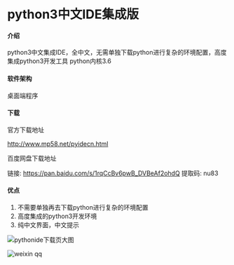# python3中文IDE集成版

#### 介绍
python3中文集成IDE，全中文，无需单独下载python进行复杂的环境配置，高度集成python3开发工具
python内核3.6

#### 软件架构
桌面端程序


#### 下载
官方下载地址

http://www.mp58.net/pyidecn.html

百度网盘下载地址

链接: https://pan.baidu.com/s/1rqCcBv6pwB_DVBeAf2ohdQ 提取码: nu83 


#### 优点

1.  不需要单独再去下载python进行复杂的环境配置
2.  高度集成的python3开发环境
3.  纯中文界面，中文提示


![pythonide下载页大图](https://user-images.githubusercontent.com/47958404/150096568-b1f95965-3ea9-4b58-8159-ad6d1953543c.png)


![weixin qq](https://user-images.githubusercontent.com/47958404/150746984-5b7b1b29-f95a-45b7-99bb-4bc630f46356.png)
